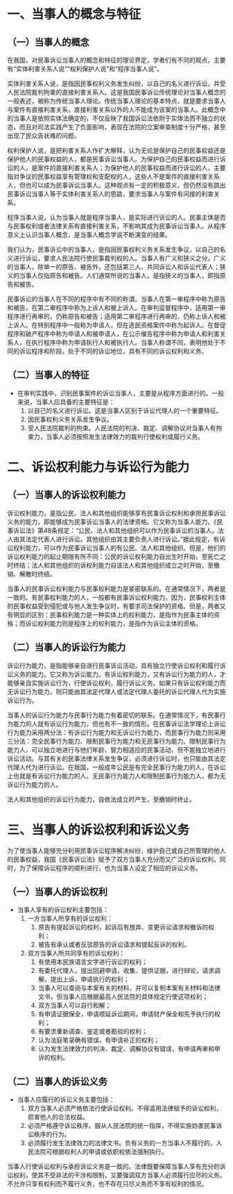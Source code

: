 # 一、当事人的概念与特征
## （一）当事人的概念
在我国，对民事诉讼当事人的概念和特征的理论界定，学者们有不同的观点，主要有“实体利害关系人说”“权利保护人说”和“程序当事人说”。

实体利害关系人说，是指因民事权利义务发生纠纷，以自己的名义进行诉讼，并受人民法院裁判拘束的直接利害关系人。这是我国民事诉讼传统理论对当事人概念的一般表述，被称为传统当事人理论。传统当事人理论的基本特点，就是要求当事人与案件有直接利害关系，直接利害关系以外的人不能成为该案的当事人。此概念中的当事人是依照实体法确定的，不仅反映了我国诉讼法依附于实体法而不独立的状态，而且对司法实践产生了负面影响，表现在法院的立案审查制度十分严格，甚至出现了民众告状难的问题。

权利保护人说，是把利害关系人作扩大解释，认为无论是保护自己的民事权益还是保护他人的民事权益的人，都是民事诉讼当事人。为保护自己的民事权益而进行诉讼的人，是案件的直接利害关系人；为保护他人的民事权益而进行诉讼的人，主要指对争议的民事权益享有管理权和支配权的人，这些人不是案件的直接利害关系人，但也可以成为民事诉讼当事人。这种观点有一定的积极意义，但仍然没有跳出民事诉讼当事人等于实体利害关系人的思路，要求当事人与案件有间接的利害关系。

程序当事人说，认为当事人就是程序当事人，是实际进行诉讼的人。民事主体是否与民事权利或者法律关系有直接利害关系，不影响其成为民事诉讼当事人。从程序意义上认识当事人概念，是当事人概念学说不断演变的结果。

我们认为，民事诉讼中的当事人，是指因民事权利义务关系发生争议，以自己的名义进行诉讼，要求人民法院行使民事裁判权的人。当事人有广义和狭义之分。广义的当事人，除单一的原告、被告外，还包括第三人、共同诉讼人和诉讼代表人；狭义的当事人仅指原告和被告。人们通常所说的当事人，是指狭义的当事人，即指原告和被告。

民事诉讼的当事人在不同的程序中有不同的称谓。当事人在第一审程序中称为原告和被告，在第二审程序中称为上诉人和被上诉人。在审判监督程序中，适用第一审程序进行再审的，仍称原告和被告；适用第二审程序进行再审的，仍称上诉人和被上诉人。在特别程序中一般称为申请人，但在选民资格案件中称为起诉人。在督促程序和破产程序中称为申请人和被申请人，在公示催告程序中称为申请人和利害关系人，在执行程序中称为申请执行人和被执行人。当事人称谓不同，表明他处于不同的诉讼程序和阶段，处于不同的诉讼地位，具有不同的诉讼权利和义务。
## （二）当事人的特征
- 在审判实践中，识别民事案件的诉讼当事人，主要是从程序方面进行的。一般来说，当事人应具备的主要特征是：
	1. 以自己的名义进行诉讼。这是当事人区别于诉讼代理人的一个重要特征。
	2. 因民事权利义务关系发生争议。
	3. 受人民法院裁判的拘束。人民法院的判决、裁定、调解协议对当事人有拘束力，当事人必须按照发生法律效力的裁判行使权利或履行义务。
# 二、诉讼权利能力与诉讼行为能力
## （一）当事人的诉讼权利能力
诉讼权利能力，是指公民、法人和其他组织能够享有民事诉讼权利和承担民事诉讼义务的能力，即能够成为民事诉讼当事人的法律资格。它又称为当事人能力。《民事诉讼法》第48条规定：“公民、法人和其他组织可以作为民事诉讼的当事人。法人由其法定代表人进行诉讼。其他组织由其主要负责人进行诉讼。”据此规定，有诉讼权利能力，可以作为民事诉讼当事人的有公民、法人和其他组织。但是，他们的诉讼权利能力的起止期限有所不同：公民的诉讼权利能力自出生时开始，至死亡之时终结；法人和其他组织的诉权利能力自该法人和其他组织成立之时开始，至撤销、解散时终结。

当事人的民事诉讼权利能力与民事权利能力是紧密联系的。在通常情况下，两者是一致的。有民事权利能力的人，一般都有民事诉讼权利能力。因为，民事权利主体的民事权益受到侵犯或与他人发生争议时，有要求司法保护的资格。但是，两者又有明显的区别：民事权利能力是一种实体上的权利能力，是指作为民事主体的资格；而诉讼权利能力则是程序上的权利能力，是指作为诉讼主体的资格。
## （二）当事人的诉讼行为能力
诉讼行为能力，是指能够亲自进行民事诉讼活动，具有独立行使诉讼权利和履行诉讼义务的能力。它又称为诉讼能力。有诉讼权利能力，又有诉讼行为能力的人，才能够亲自实施诉讼行为，行使诉讼权利，履行诉讼义务。如果只有诉讼权利能力而无诉讼行为能力，则只能由其法定代理人或法定代理人委托的诉讼代理人代为实施诉讼行为。

当事人的诉讼行为能力与民事行为能力有着密切的联系。在通常情况下，有民事行为能力的人就有诉讼行为能力，但也有不一致的情形。在民事诉讼法学理论上诉讼行为能力采用两分法：有诉讼行为能力和无诉讼行为能力，而民事行为能力则采用三分法：完全民事行为能力、限制民事行为能力和无民事行为能力。限制民事行为能力人，可以独立地进行与他们年龄、智力相适应的民事活动，但不能独立地进行诉讼活动。与其有关的民事法律关系发生争议，必须进行诉讼时，也只能由其法定代理人代为进行诉讼。在我国，一般成年公民是有完全民事行为能力的人，在诉讼上也就是有诉讼行为能力的人。无民事行为能力人和限制民事行为能力人，都为无诉讼行为能力的人。

法人和其他组织的诉讼行为能力，自依法成立时产生，至撤销时终止。
# 三、当事人的诉讼权利和诉讼义务
为了使当事人能够充分利用民事诉讼程序解决纠纷，维护自己或自己所管理的他人的民事权益，我国《民事诉讼法》赋予了双方当事人充分而又广泛的诉讼权利。同时，为了保障诉讼程序的顺利进行，也为当事人设定了相应的诉讼义务。
## （一）当事人的诉讼权利
- 当事人享有的诉讼权利主要包括：
	1. 一方当事人所享有的诉讼权利：
		1. 原告有提起诉讼的权利，起诉后有放弃、变更诉讼请求和撤诉的权利；
		2. 被告有承认或者反驳原告的诉讼请求和提起反诉的权利。
	2. 双方当事人所共同享有的诉讼权利：
		1. 有使用本民族语言文字进行诉讼的权利；
		2. 有委托代理人，提出回避申请，收集、提供证据，进行辩论，请求调解，提出上诉，申请执行的权利；
		3. 当事人可以查阅与本案有关的材料，并可以复制本案有关材料和法律文书，但当事人应根据最高人民法院的具体规定行使这项权利；
		4. 双方当事人可以自行和解；
		5. 有申请证据保全，申请顺延诉讼期间，申请财产保全和先予执行的权利；
		6. 有要求重新调查、鉴定或者勘验的权利；
		7. 认为法庭笔录确有错误，有申请补正的权利；
		8. 认为发生法律效力的判决、裁定、调解协议有错误，有申请再审和申诉的权利。
## （二）当事人的诉讼义务
- 当事人应履行的诉讼义务主要包括：
	1. 双方当事人必须严格依法行使诉讼权利。不得滥用法律赋予的诉讼权利，损害他人的合法权益。
	2. 必须严格遵守诉讼秩序。服从人民法院的统一指挥，不得实施妨害民事诉讼秩序的行为。
	3. 必须履行发生法律效力的法律文书。负有义务的一方当事人不履行的，人民法院可根据权利人的申请或依职权依法强制执行。

当事人行使诉讼权利与承担诉讼义务是一致的。法律既要保障当事人享有充分的诉讼权利，使其不受非法的干涉和限制，又要强调双方当事人必须履行应尽的义务。不允许只享有权利而不履行义务，也不存在只尽义务而不享有权利的情况。